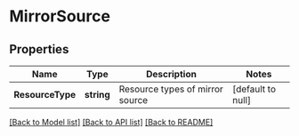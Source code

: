 # MirrorSource

## Properties
Name | Type | Description | Notes
------------ | ------------- | ------------- | -------------
**ResourceType** | **string** | Resource types of mirror source | [default to null]

[[Back to Model list]](../README.md#documentation-for-models) [[Back to API list]](../README.md#documentation-for-api-endpoints) [[Back to README]](../README.md)

